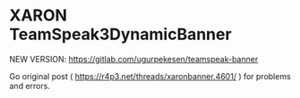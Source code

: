 # XARON TeamSpeak3DynamicBanner

NEW VERSION: https://gitlab.com/ugurpekesen/teamspeak-banner


Go original post ( https://r4p3.net/threads/xaronbanner.4601/ ) for problems and errors.
